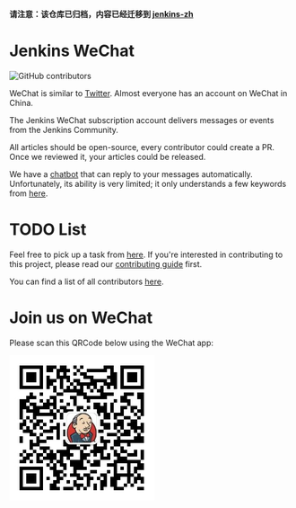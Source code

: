 **请注意：该仓库已归档，内容已经迁移到 [jenkins-zh](https://github.com/jenkins-zh/jenkins-zh)**

# Jenkins WeChat

![GitHub contributors](https://img.shields.io/github/contributors/jenkins-infra/wechat)

WeChat is similar to [Twitter](https://twitter.com). Almost everyone has an account on WeChat in China.

The Jenkins WeChat subscription account delivers messages or events from the Jenkins Community.

All articles should be open-source, every contributor could create a PR. Once we reviewed it, your articles could be released.

We have a [chatbot](https://github.com/jenkins-zh/wechat-backend) that can reply to your messages automatically. 
Unfortunately, its ability is very limited; it only understands a few keywords from [here](management/auto-reply/keywords-welcome.yml).

# TODO List

Feel free to pick up a task from [here](https://github.com/orgs/jenkins-zh/projects/2). If you're interested in contributing to this project, please read our [contributing guide](CONTRIBUTING.md) first.

You can find a list of all contributors [here](https://github.com/jenkins-infra/wechat/tree/master/management/contributors).

# Join us on WeChat

Please scan this QRCode below using the WeChat app:

![](images/wechat-qrcode.jpg)
